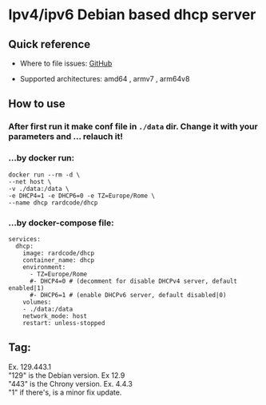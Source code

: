 # Ipv4/ipv6 Debian based dhcp server

## Quick reference
* Where to file issues:
[GitHub](https://github.com/rardcode/dhcp)

* Supported architectures: amd64 , armv7 , arm64v8

## How to use
### After first run it make conf file in `./data` dir. Change it with your parameters and ... relauch it!

### ...by docker run:
```
docker run --rm -d \
--net host \
-v ./data:/data \
-e DHCP4=1 -e DHCP6=0 -e TZ=Europe/Rome \
--name dhcp rardcode/dhcp
```

### ...by docker-compose file:
```
services:
  dhcp:
    image: rardcode/dhcp
    container_name: dhcp
    environment:
      - TZ=Europe/Rome
      #- DHCP4=0 # (decomment for disable DHCPv4 server, default enabled|1)
      #- DHCP6=1 # (enable DHCPv6 server, default disabled|0)
    volumes:
    - ./data:/data
    network_mode: host
    restart: unless-stopped
```
## Tag:
Ex. 129.443.1\
"129" is the Debian version. Ex 12.9\
"443" is the Chrony version. Ex. 4.4.3\
"1"   if there's, is a minor fix update.
